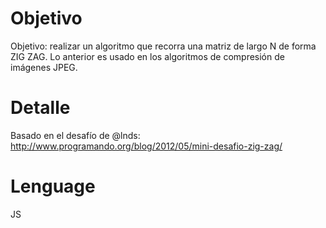 Objetivo
========
Objetivo: realizar un algoritmo que recorra una matriz de largo N de forma ZIG ZAG. 
Lo anterior es usado en los algoritmos de compresión de imágenes JPEG.

Detalle
=======
Basado en el desafío de @lnds: http://www.programando.org/blog/2012/05/mini-desafio-zig-zag/

Lenguage
========
JS
